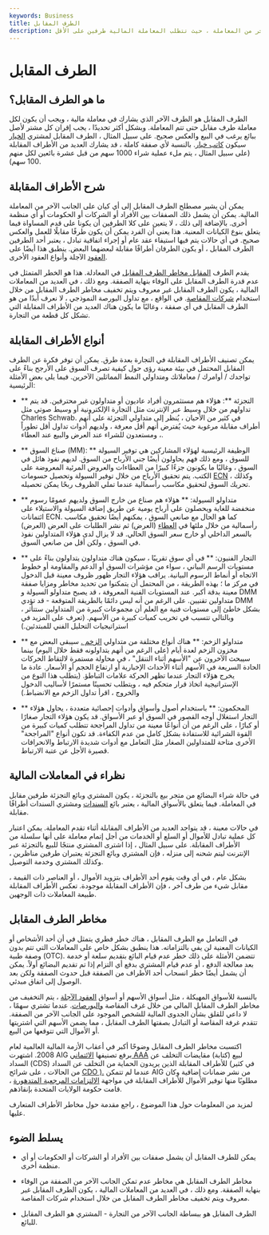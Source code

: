 ```yaml
---
keywords: Business
title: الطرف المقابل
description: الطرف المقابل هو الطرف الموجود على الجانب الآخر من المعاملة ، حيث تتطلب المعاملة المالية طرفين على الأقل.
---
```


# الطرف المقابل
## ما هو الطرف المقابل؟

الطرف المقابل هو الطرف الآخر الذي يشارك في معاملة مالية ، ويجب أن يكون لكل معاملة طرف مقابل حتى تتم المعاملة. وبشكل أكثر تحديدًا ، يجب إقران كل مشتر لأصل ببائع يرغب في البيع والعكس صحيح. على سبيل المثال ، الطرف المقابل لمشتري [الخيار](/option) سيكون [كاتب خيار](/writing-an-option). بالنسبة لأي صفقة كاملة ، قد يشارك العديد من الأطراف المقابلة (على سبيل المثال ، يتم ملء عملية شراء 1000 سهم من قبل عشرة بائعين لكل منهم 100 سهم).

## شرح الأطراف المقابلة

يمكن أن يشير مصطلح الطرف المقابل إلى أي كيان على الجانب الآخر من المعاملة المالية. يمكن أن يشمل ذلك الصفقات بين الأفراد أو الشركات أو الحكومات أو أي منظمة أخرى. بالإضافة إلى ذلك ، لا يتعين على كلا الطرفين أن يكونا على قدم المساواة فيما يتعلق بنوع الكيانات المعنية. هذا يعني أن الفرد يمكن أن يكون طرفًا مقابلًا للعمل والعكس صحيح. في أي حالات يتم فيها استيفاء عقد عام أو إجراء اتفاقية تبادل ، يعتبر أحد الطرفين الطرف المقابل ، أو يكون الطرفان أطرافًا مقابلة لبعضهما البعض. ينطبق هذا أيضًا على [العقود](/forwardcontract) الآجلة وأنواع العقود الأخرى.

يقدم الطرف [المقابل مخاطر الطرف المقابل](/counterpartyrisk) في المعادلة. هذا هو الخطر المتمثل في عدم قدرة الطرف المقابل على الوفاء بنهاية الصفقة. ومع ذلك ، في العديد من المعاملات المالية ، يكون الطرف المقابل غير معروف ويتم تخفيف مخاطر الطرف المقابل من خلال استخدام [شركات المقاصة](/clearinghouse). في الواقع ، مع تداول البورصة النموذجي ، لا نعرف أبدًا من هو الطرف المقابل في أي صفقة ، وغالبًا ما يكون هناك العديد من الأطراف المقابلة التي تشكل كل قطعة من التجارة.

## أنواع الأطراف المقابلة

يمكن تصنيف الأطراف المقابلة في التجارة بعدة طرق. يمكن أن توفر فكرة عن الطرف المقابل المحتمل في بيئة معينة رؤى حول كيفية تصرف السوق على الأرجح بناءً على تواجدك / أوامرك / معاملاتك ومتداولي النمط المماثلين الآخرين. فيما يلي بعض الأمثلة الرئيسية:

- ** التجزئة **: هؤلاء هم مستثمرون أفراد عاديون أو متداولون غير محترفين. قد يتم تداولهم من خلال وسيط عبر الإنترنت مثل التجارة الإلكترونية أو وسيط صوتي مثل Charles Schwab. في كثير من الأحيان ، يُنظر إلى متداولي التجزئة على أنهم أطراف مقابلة مرغوبة حيث يُفترض أنهم أقل معرفة ، ولديهم أدوات تداول أقل تطوراً ، ومستعدون للشراء عند العرض والبيع عند العطاء.

- ** صناع السوق (MM): ** الوظيفة الرئيسية لهؤلاء المشاركين هي توفير السيولة للسوق ، ومع ذلك فهم يحاولون أيضًا جني الأرباح من السوق. لديهم نفوذ هائل في السوق ، وغالبًا ما يكونون جزءًا كبيرًا من العطاءات والعروض المرئية المعروضة على الكتب. يتم تحقيق الأرباح من خلال توفير السيولة وتحصيل حسومات [ECN](/ecn) ، وكذلك تحريك السوق لتحقيق مكاسب رأسمالية عندما تملي الظروف ربحًا يمكن تحصيله.

- ** متداولو السيولة: ** هؤلاء هم صناع من خارج السوق ولديهم عمومًا رسوم منخفضة للغاية ويحصلون على أرباح يومية عن طريق إضافة السيولة والاستيلاء على ائتمانات ECN. كما هو الحال مع صانعي السوق ، يمكنهم أيضًا تحقيق مكاسب رأسمالية من خلال ملئها في [العطاء](/bid) (العرض) ثم نشر الطلبات على العرض (العرض) بالسعر الداخلي أو خارج سعر السوق الحالي. قد لا يزال لدى هؤلاء المتداولين نفوذ في السوق ، ولكن أقل من صانعي السوق.

- ** التجار الفنيون: ** في أي سوق تقريبًا ، سيكون هناك متداولون يتداولون بناءً على مستويات الرسم البياني ، سواء من مؤشرات السوق أو الدعم والمقاومة أو خطوط الاتجاه أو أنماط الرسوم البيانية. يراقب هؤلاء التجار ظهور ظروف معينة قبل الدخول في مركز ما ؛ بهذه الطريقة ، من المحتمل أن يتمكنوا من تحديد مخاطر ومزايا صفقة معينة بدقة أكبر. عند المستويات الفنية المعروفة ، قد يصبح متداولو السيولة و DMM متداولين تقنيين. على الرغم من أنه ليس دائمًا بالطريقة المتوقعة - قد تؤدي DMM بشكل خاطئ إلى مستويات فنية مع العلم أن مجموعات كبيرة من المتداولين ستتأثر ، وبالتالي تتسبب في تخريب كميات كبيرة من الأسهم. (تعرف على المزيد في استراتيجيات التحليل الفني للمبتدئين.)

- ** متداولو الزخم: ** هناك أنواع مختلفة من متداولي [الزخم .](/momentum) سيبقى البعض مع مخزون الزخم لعدة أيام (على الرغم من أنهم يتداولونه فقط خلال اليوم) بينما سيبحث الآخرون عن "الأسهم أثناء التنقل" ، في محاولة مستمرة لالتقاط الحركات الحادة السريعة في الأسهم أثناء الأحداث الإخبارية أو ارتفاع الحجم أو الأسعار. عادة ما يخرج هؤلاء التجار عندما تظهر الحركة علامات التباطؤ. (يتطلب هذا النوع من الإستراتيجية اتخاذ قرار متحكم فيه ، ويتطلب تحسينًا مستمرًا لأساليب الدخول والخروج ، اقرأ تداول الزخم مع الانضباط.)

- ** المحكمون: ** باستخدام أصول وأسواق وأدوات إحصائية متعددة ، يحاول هؤلاء التجار استغلال أوجه القصور في السوق أو عبر الأسواق. قد يكون هؤلاء التجار صغارًا أو كبارًا ، على الرغم من أن أنواعًا معينة من تداول المراجحة تتطلب كميات كبيرة من القوة الشرائية للاستفادة بشكل كامل من عدم الكفاءة. قد تكون أنواع "المراجحة" الأخرى متاحة للمتداولين الصغار مثل التعامل مع أدوات شديدة الارتباط والانحرافات قصيرة الأجل عن عتبة الارتباط.

## نظراء في المعاملات المالية

في حالة شراء البضائع من متجر بيع بالتجزئة ، يكون المشتري وبائع التجزئة طرفين مقابل في المعاملة. فيما يتعلق بالأسواق المالية ، يعتبر بائع [السندات](/bond) ومشتري السندات أطرافًا مقابلة.

في حالات معينة ، قد يتواجد العديد من الأطراف المقابلة أثناء تقدم المعاملة. يمكن اعتبار كل عملية تبادل للأموال أو السلع أو الخدمات من أجل إتمام معاملة على أنها سلسلة من الأطراف المقابلة. على سبيل المثال ، إذا اشترى المشتري منتجًا للبيع بالتجزئة عبر الإنترنت ليتم شحنه إلى منزله ، فإن المشتري وبائع التجزئة يعتبران طرفين مناظرين ، وكذلك المشتري وخدمة التوصيل.

بشكل عام ، في أي وقت يقوم أحد الأطراف بتزويد الأموال ، أو العناصر ذات القيمة ، مقابل شيء من طرف آخر ، فإن الأطراف المقابلة موجودة. تعكس الأطراف المقابلة طبيعة المعاملات ذات الوجهين.

## مخاطر الطرف المقابل

في التعامل مع الطرف المقابل ، هناك خطر فطري يتمثل في أن أحد الأشخاص أو الكيانات المعنية لن يفي بالتزاماته. هذا ينطبق بشكل خاص على المعاملات التي تتم بدون وصفة طبية (OTC). تتضمن الأمثلة على ذلك خطر عدم قيام البائع بتقديم سلعة أو خدمة بعد معالجة الدفع ، أو عدم قيام المشتري بدفع أي التزام إذا تم تقديم البضائع أولاً. يمكن أن يشمل أيضًا خطر انسحاب أحد الأطراف من الصفقة قبل حدوث الصفقة ولكن بعد الوصول إلى اتفاق مبدئي.

بالنسبة للأسواق المهيكلة ، مثل أسواق الأسهم أو أسواق [العقود الآجلة](/futures) ، يتم التخفيف من مخاطر الطرف المقابل المالي من خلال غرف المقاصة [والبورصات](/exchange). عندما تشتري سهمًا ، لا داعي للقلق بشأن الجدوى المالية للشخص الموجود على الجانب الآخر من الصفقة. تتقدم غرفة المقاصة أو التبادل بصفتها الطرف المقابل ، مما يضمن الأسهم التي اشتريتها أو الأموال التي تتوقعها من البيع.

اكتسبت مخاطر الطرف المقابل وضوحًا أكبر في أعقاب الأزمة المالية العالمية لعام 2008. اشتهرت AIG برفع تصنيفها [الائتماني AAA](/creditrating) لبيع (كتابة) مقايضات التخلف عن السداد (CDS) للأطراف المقابلة الذين يريدون الحماية من التخلف عن السداد (في كثير من الحالات ، على شرائح [CDO ).](/cdo) عندما لم تتمكن AIG من نشر ضمانات إضافية وكان مطلوبًا منها توفير الأموال للأطراف المقابلة في مواجهة [الالتزامات المرجعية المتدهورة](/reference-obligation) ، قامت حكومة الولايات المتحدة بإنقاذهم.

لمزيد من المعلومات حول هذا الموضوع ، راجع مقدمة حول مخاطر الأطراف المتعارف عليها.

## يسلط الضوء

- يمكن للطرف المقابل أن يشمل صفقات بين الأفراد أو الشركات أو الحكومات أو أي منظمة أخرى.

- مخاطر الطرف المقابل هي مخاطر عدم تمكن الجانب الآخر من الصفقة من الوفاء بنهاية الصفقة. ومع ذلك ، في العديد من المعاملات المالية ، يكون الطرف المقابل غير معروف ويتم تخفيف مخاطر الطرف المقابل من خلال استخدام شركات المقاصة.

- الطرف المقابل هو ببساطة الجانب الآخر من التجارة - المشتري هو الطرف المقابل للبائع.

